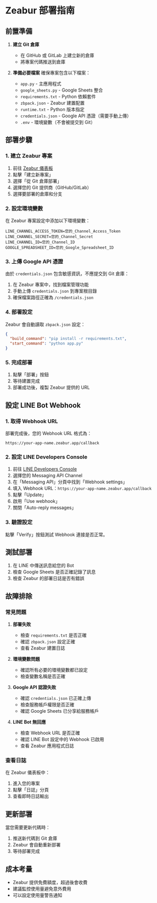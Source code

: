 # Zeabur 部署指南

## 前置準備

1. **建立 Git 倉庫**
   - 在 GitHub 或 GitLab 上建立新的倉庫
   - 將專案代碼推送到倉庫

2. **準備必要檔案**
   確保專案包含以下檔案：
   - `app.py` - 主應用程式
   - `google_sheets.py` - Google Sheets 整合
   - `requirements.txt` - Python 依賴套件
   - `zbpack.json` - Zeabur 建置配置
   - `runtime.txt` - Python 版本指定
   - `credentials.json` - Google API 憑證（需要手動上傳）
   - `.env` - 環境變數（不會被提交到 Git）

## 部署步驟

### 1. 建立 Zeabur 專案

1. 前往 [Zeabur 儀表板](https://dash.zeabur.com)
2. 點擊「建立新專案」
3. 選擇「從 Git 倉庫部署」
4. 選擇您的 Git 提供商（GitHub/GitLab）
5. 選擇要部署的倉庫和分支

### 2. 設定環境變數

在 Zeabur 專案設定中添加以下環境變數：

```
LINE_CHANNEL_ACCESS_TOKEN=您的_Channel_Access_Token
LINE_CHANNEL_SECRET=您的_Channel_Secret
LINE_CHANNEL_ID=您的_Channel_ID
GOOGLE_SPREADSHEET_ID=您的_Google_Spreadsheet_ID
```

### 3. 上傳 Google API 憑證

由於 `credentials.json` 包含敏感資訊，不應提交到 Git 倉庫：

1. 在 Zeabur 專案中，找到檔案管理功能
2. 手動上傳 `credentials.json` 到專案根目錄
3. 確保檔案路徑正確為 `/credentials.json`

### 4. 部署設定

Zeabur 會自動讀取 `zbpack.json` 設定：

```json
{
  "build_command": "pip install -r requirements.txt",
  "start_command": "python app.py"
}
```

### 5. 完成部署

1. 點擊「部署」按鈕
2. 等待建置完成
3. 部署成功後，複製 Zeabur 提供的 URL

## 設定 LINE Bot Webhook

### 1. 取得 Webhook URL

部署完成後，您的 Webhook URL 格式為：
```
https://your-app-name.zeabur.app/callback
```

### 2. 設定 LINE Developers Console

1. 前往 [LINE Developers Console](https://developers.line.biz/)
2. 選擇您的 Messaging API Channel
3. 在「Messaging API」分頁中找到「Webhook settings」
4. 填入 Webhook URL：`https://your-app-name.zeabur.app/callback`
5. 點擊「Update」
6. 啟用「Use webhook」
7. 關閉「Auto-reply messages」

### 3. 驗證設定

點擊「Verify」按鈕測試 Webhook 連接是否正常。

## 測試部署

1. 在 LINE 中傳送訊息給您的 Bot
2. 檢查 Google Sheets 是否正確記錄了訊息
3. 檢查 Zeabur 的部署日誌是否有錯誤

## 故障排除

### 常見問題

1. **部署失敗**
   - 檢查 `requirements.txt` 是否正確
   - 確認 `zbpack.json` 設定正確
   - 查看 Zeabur 建置日誌

2. **環境變數問題**
   - 確認所有必要的環境變數都已設定
   - 檢查變數名稱是否正確

3. **Google API 認證失敗**
   - 確認 `credentials.json` 已正確上傳
   - 檢查服務帳戶權限是否正確
   - 確認 Google Sheets 已分享給服務帳戶

4. **LINE Bot 無回應**
   - 檢查 Webhook URL 是否正確
   - 確認 LINE Bot 設定中的 Webhook 已啟用
   - 查看 Zeabur 應用程式日誌

### 查看日誌

在 Zeabur 儀表板中：
1. 進入您的專案
2. 點擊「日誌」分頁
3. 查看即時日誌輸出

## 更新部署

當您需要更新代碼時：
1. 推送新代碼到 Git 倉庫
2. Zeabur 會自動重新部署
3. 等待部署完成

## 成本考量

- Zeabur 提供免費額度，超過後會收費
- 建議監控使用量避免意外費用
- 可以設定使用量警告通知